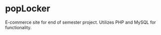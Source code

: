 # popLocker
 E-commerce site for end of semester project. Utilizes PHP and MySQL for functionality.
